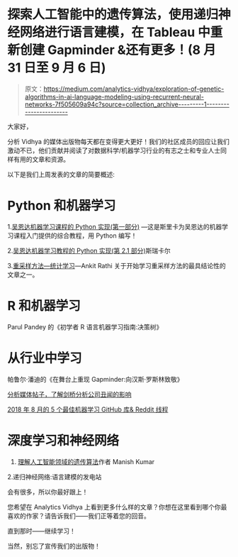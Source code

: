 # 探索人工智能中的遗传算法，使用递归神经网络进行语言建模，在 Tableau 中重新创建 Gapminder &还有更多！(8 月 31 日至 9 月 6 日)

> 原文：<https://medium.com/analytics-vidhya/exploration-of-genetic-algorithms-in-ai-language-modeling-using-recurrent-neural-networks-7f505609a94c?source=collection_archive---------1----------------------->

大家好，

分析 Vidhya 的媒体出版物每天都在变得更大更好！我们的社区成员的回应让我们激动不已，他们贡献并阅读了对数据科学/机器学习行业的有志之士和专业人士同样有用的文章和资源。

以下是我们上周发表的文章的简要概述:

# **Python 和机器学习**

1.[吴恩达机器学习课程的 Python 实现(第一部分)](/analytics-vidhya/python-implementation-of-andrew-ngs-machine-learning-course-part-1-6b8dd1c73d80) —这是斯里卡为吴恩达的机器学习课程入门提供的综合教程，用 Python 编写！

2.[吴恩达机器学习教程的 Python 实现(第 2.1 部分)](/analytics-vidhya/python-implementation-of-andrew-ngs-machine-learning-course-part-2-1-1a666f049ad6)斯瑞卡尔

3.[重采样方法—统计学习](/analytics-vidhya/resampling-methods-statistical-learning-8c3da6fe6d24)—Ankit Rathi 关于开始学习重采样方法的最具结论性的文章之一。

# **R 和机器学习**

Parul Pandey 的《初学者 R 语言机器学习指南:决策树》

# **从行业中学习**

帕鲁尔·潘迪的《在舞台上重现 Gapminder:向汉斯·罗斯林致敬》

[分析媒体帖子，了解剑桥分析公司丑闻的影响](/analytics-vidhya/analyzing-medium-posts-to-understand-impact-of-cambridge-analytica-scandal-5841f46703d6)

[2018 年 8 月的 5 个最佳机器学习 GitHub 库& Reddit 线程](/analytics-vidhya/the-5-best-machine-learning-github-repositories-reddit-threads-from-august-2018-57bf62a03e54)

# **深度学习和神经网络**

1.  [理解人工智能领域的遗传算法](/analytics-vidhya/understanding-genetic-algorithms-in-the-artificial-intelligence-spectrum-7021b7cc25e7)作者 Manish Kumar

2.递归神经网络:语言建模的发电站

会有很多，所以你最好跟上！

您希望在 Analytics Vidhya 上看到更多什么样的文章？你想在这里看到哪个你最喜欢的作家？请告诉我们——我们正等着您的回音。

直到那时——继续学习！

当然，别忘了宣传我们的出版物！